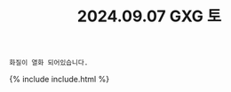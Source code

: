 ﻿---
title: 2024.09.07 GXG 토
categories: [2024, 행사, 코스프레]
comments: false
model: [
    "gxg240907_cos_niRin_8", # 3
    "gxg240907_magical_clear", # 4
    "gxg240907_yumle_cos", # 6
    "gxg240907_jopabpa", # 6
    "gxg240907__ajin0_0", # 8
    "gxg240907_Who_is_Ch4in", # 9
    "gxg240907_ye07i", # 10
    "gxg240907_sawall_cos", # 11
    "gxg240907_siuujeong", # 14
    "gxg240907_uizwwa", # 15
    "gxg240907_eneng_4386", # 17
    "gxg240907_esu6NB5XQKTBffZ", # 18
    "gxg240907_Xx_xXany_", # 19
    "gxg240907_shiwolxx", # 21
    "gxg240907_cos_memumm98", # 22
    "gxg240907_nmr_778", # 23
    "gxg240907_164x167", # 24
    "gxg240907_Lati_Cocona", # 30
]
thumbnail: /assets/img/2024/09-07/메뭄/징크스3주곰(보정본).jpg
---

`화질이 열화 되어있습니다.`

{% include include.html %}

<!--
# 1_mishuring12 ]] 올리지 않을 예정
# 2_네루 neru_cosss ]] 노리턴
# 5_원콩 wonkong1081631 ]] 노리턴
# 7_F ]] 노리턴
# 12_우주의 먼지 ]] 노리턴
# 13_로라 ]] 노리턴
# 20_뽀끼 bbokii_049 ]] 노리턴
# 25_도현우 pllhyun ]] 노리턴
# 26_KINE_999 ]] 노리턴
# 27_챠코 chacco_o ]] 노리턴
# 28_하나리코 hanaleaco ]] 노리턴
# 29_감민 Gammin_00 ]] 노리턴
# 31_청자 cheong_ia]] 노리턴
-->